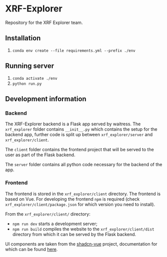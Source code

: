 # XRF-Explorer

Repository for the XRF Explorer team.

## Installation

1. `conda env create --file requirements.yml --prefix ./env`

## Running server

1. `conda activate ./env`
2. `python run.py`

## Development information

### Backend

The XRF-Explorer backend is a Flask app served by waitress. The `xrf_explorer` folder contains `__init__.py` which contains the setup for the backend app, further code is split up between `xrf_explorer/server` and `xrf_explorer/client`.

The `client` folder contains the frontend project that will be served to the user as part of the Flask backend.

The `server` folder contains all python code necessary for the backend of the app.

### Frontend

The frontend is stored in the `xrf_explorer/client` directory. The frontend is based on Vue. For developing the frontend `npm` is required (check `xrf_explorer/client/package.json` for which version you need to install).

From the `xrf_explorer/client/` directory: 
- `npm run dev` starts a development server; 
- `npm run build` compiles the website to the `xrf_explorer/client/dist` directory from which it can be served by the Flask backend.

UI components are taken from the [shadcn-vue](https://www.shadcn-vue.com) project, documentation for which can be found [here](https://www.shadcn-vue.com/docs).
